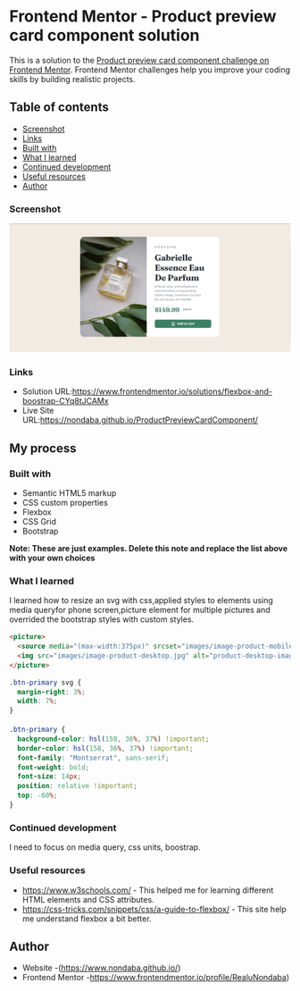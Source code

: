 # Frontend Mentor - Product preview card component solution

This is a solution to the [Product preview card component challenge on Frontend Mentor](https://www.frontendmentor.io/challenges/product-preview-card-component-GO7UmttRfa). Frontend Mentor challenges help you improve your coding skills by building realistic projects.

## Table of contents

- [Screenshot](#screenshot)
- [Links](#links)
- [Built with](#built-with)
- [What I learned](#what-i-learned)
- [Continued development](#continued-development)
- [Useful resources](#useful-resources)
- [Author](#author)

### Screenshot

![](</images/Screenshot%20(9).png>)

### Links

- Solution URL:https://www.frontendmentor.io/solutions/flexbox-and-boostrap-CYq8tJCAMx
- Live Site URL:https://nondaba.github.io/ProductPreviewCardComponent/

## My process

### Built with

- Semantic HTML5 markup
- CSS custom properties
- Flexbox
- CSS Grid
- Bootstrap

**Note: These are just examples. Delete this note and replace the list above with your own choices**

### What I learned

I learned how to resize an svg with css,applied styles to elements using media queryfor phone screen,picture element for multiple pictures and overrided the bootstrap styles with custom styles.

```html
<picture>
  <source media="(max-width:375px)" srcset="images/image-product-mobile.jpg" />
  <img src="images/image-product-desktop.jpg" alt="product-desktop-image" />
</picture>
```

```css
.btn-primary svg {
  margin-right: 3%;
  width: 7%;
}

.btn-primary {
  background-color: hsl(158, 36%, 37%) !important;
  border-color: hsl(158, 36%, 37%) !important;
  font-family: "Montserrat", sans-serif;
  font-weight: bold;
  font-size: 14px;
  position: relative !important;
  top: -60%;
}
```

### Continued development

I need to focus on media query, css units, boostrap.

### Useful resources

- https://www.w3schools.com/ - This helped me for learning different HTML elements and CSS attributes.
- https://css-tricks.com/snippets/css/a-guide-to-flexbox/ - This site help me understand flexbox a bit better.

## Author

- Website -(https://www.nondaba.github.io/)
- Frontend Mentor -https://www.frontendmentor.io/profile/RealuNondaba)
